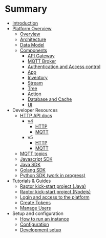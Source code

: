 # Summary

* [Introduction](README.md)
* [Platform Overview](platform-overview.md)
  * [Overview](/pages/overview/introduction.md)
  * [Architecture](/pages/overview/architecture.md)
  * [Data Model](/pages/overview/data-model.md)
  * [Components](pages/overview/components.md)
    * [API Gateway](pages/overview/components/api-gateway.md)
    * [MQTT Broker](pages/overview/components/mqtt-broker.md)
    * [Authentication and Access control](/pages/overview/authentication.md)
    * [App](pages/overview/components/auth.md)
    * [Inventory](pages/overview/components/inventory.md)
    * [Stream](pages/overview/components/stream.md)
    * [Tree](pages/overview/components/tree.md)
    * [Action](pages/overview/components/action.md)
    * [Database and Cache](pages/overview/components/database-and-cache.md)
    * [UI](pages/overview/components/ui.md)
* Developer Resources
  * [HTTP API docs](/pages/documentation/api-docs.md)
    * [v4](pages/documentation/api-docs/v4.md)
      * [HTTP](pages/documentation/api-docs/v4/http.md)
      * [MQTT](pages/documentation/api-docs/v4/mqtt.md)
    * v5
      * [HTTP](pages/documentation/api-docs/v5/http.md)
      * [MQTT](pages/documentation/api-docs/v5/mqtt.md)
  * [MQTT topics](/pages/documentation/api-docs/mqtt.md)
  * [Javascript SDK](https://github.com/raptorbox/raptorjs/blob/master/README.md)
  * [Java SDK](https://github.com/raptorbox/raptor/blob/master/raptor-sdk/README.md)
  * [Golang SDK](https://github.com/raptorbox/raptor-sdk-go.md)
  * [Python SDK \(work in progress\)](https://github.com/raptorbox/raptorpy/blob/master/README.rst)
* Tutorials & Guides
  * [Raptor kick-start project \(Java\)](https://github.com/raptorbox/raptor-tutorial)
  * [Raptor kick-start project \(Nodejs\)](https://github.com/raptorbox/raptor-tutorial-js)
  * [Login and access to the platform](/pages/documentation/tutorials/getting-started.md)
  * [Create Tokens](/pages/documentation/tutorials/create-token.md)
  * [Manage Users](/pages/documentation/tutorials/manage-users.md)
* Setup and configuration
  * [How to run an instance](/pages/documentation/getting-started.md)
  * [Configuration](/pages/documentation/configuration.md)
  * [Development setup](/pages/documentation/developers.md)

